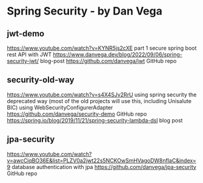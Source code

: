 # Spring Security - by Dan Vega

## jwt-demo

<https://www.youtube.com/watch?v=KYNR5js2cXE> part 1 secure spring boot rest API with JWT
<https://www.danvega.dev/blog/2022/09/06/spring-security-jwt/> blog-post
<https://github.com/danvega/jwt> GitHub repo

## security-old-way

<https://www.youtube.com/watch?v=s4X4SJv2RrU> using spring security the deprecated way (most of the old projects will use this, including Unisalute BIC) using WebSecurityConfigurerAdapter
<https://github.com/danvega/security-demo> GitHub repo
<https://spring.io/blog/2019/11/21/spring-security-lambda-dsl> blog post

## jpa-security

<https://www.youtube.com/watch?v=awcCiqBO36E&list=PLZV0a2jwt22s5NCKOwSmHVagoDW8nflaC&index=9> database authentication with jpa
<https://github.com/danvega/jpa-security> GitHub repo
